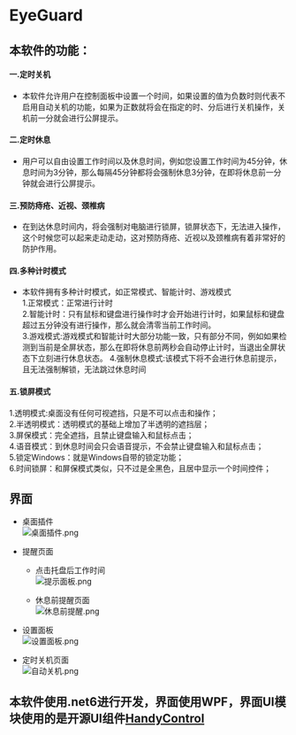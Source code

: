 # EyeGuard
## 本软件的功能：
#### 一.定时关机  
- 本软件允许用户在控制面板中设置一个时间，如果设置的值为负数时则代表不启用自动关机的功能，如果为正数就将会在指定的时、分后进行关机操作，关机前一分就会进行公屏提示。 

#### 二.定时休息  
- 用户可以自由设置工作时间以及休息时间，例如您设置工作时间为45分钟，休息时间为3分钟，那么每隔45分钟都将会强制休息3分钟，在即将休息前一分钟就会进行公屏提示。  

####  三.预防痔疮、近视、颈椎病 
- 在到达休息时间内，将会强制对电脑进行锁屏，锁屏状态下，无法进入操作，这个时候您可以起来走动走动，这对预防痔疮、近视以及颈椎病有着非常好的防护作用。

#### 四.多种计时模式
- 本软件拥有多种计时模式，如正常模式、智能计时、游戏模式  
1.正常模式：正常进行计时    
2.智能计时：只有鼠标和键盘进行操作时才会开始进行计时，如果鼠标和键盘超过五分钟没有进行操作，那么就会清零当前工作时间。  
3.游戏模式:游戏模式和智能计时大部分功能一致，只有部分不同，例如如果检测到当前是全屏状态，那么在即将休息前两秒会自动停止计时，当退出全屏状态下立刻进行休息状态。
4.强制休息模式:该模式下将不会进行休息前提示，且无法强制解锁，无法跳过休息时间  

#### 五.锁屏模式
1.透明模式:桌面没有任何可视遮挡，只是不可以点击和操作；  
2.半透明模式：透明模式的基础上增加了半透明的遮挡层；  
3.屏保模式：完全遮挡，且禁止键盘输入和鼠标点击；  
4.语音模式：到休息时间会只会语音提示，不会禁止键盘输入和鼠标点击；  
5.锁定Windows：就是Windows自带的锁定功能；  
6.时间锁屏：和屏保模式类似，只不过是全黑色，且居中显示一个时间控件；  



## 界面
+ 桌面插件  
  ![桌面插件.png](https://img.haokaikai.cn/2023/09/01/d817345b48557.png)

+ 提醒页面
  - 点击托盘后工作时间  
    ![提示面板.png](https://img.haokaikai.cn/2023/09/01/c9ddc155bf82a.png)

  - 休息前提醒页面  
    ![休息前提醒.png](https://img.haokaikai.cn/2023/09/01/ac868f7b4d60a.png)

+ 设置面板  
  ![设置面板.png](https://img.haokaikai.cn/2023/09/01/e995130cad8b2.png)

+ 定时关机页面  
  ![自动关机.png](https://img.haokaikai.cn/2023/09/01/df8797167feb5.png)


## 本软件使用.net6进行开发，界面使用WPF，界面UI模块使用的是开源UI组件[HandyControl](https://github.com/HandyOrg/HandyControl)

